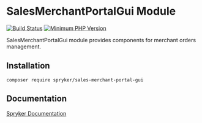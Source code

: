 # SalesMerchantPortalGui Module
[![Build Status](https://travis-ci.org/spryker/sales-merchant-portal-gui.svg)](https://travis-ci.org/spryker/sales-merchant-portal-gui)
[![Minimum PHP Version](https://img.shields.io/badge/php-%3E%3D%207.3-8892BF.svg)](https://php.net/)

SalesMerchantPortalGui module provides components for merchant orders management.

## Installation

```
composer require spryker/sales-merchant-portal-gui
```

## Documentation

[Spryker Documentation](https://documentation.spryker.com/module_guide/overview.htm)

